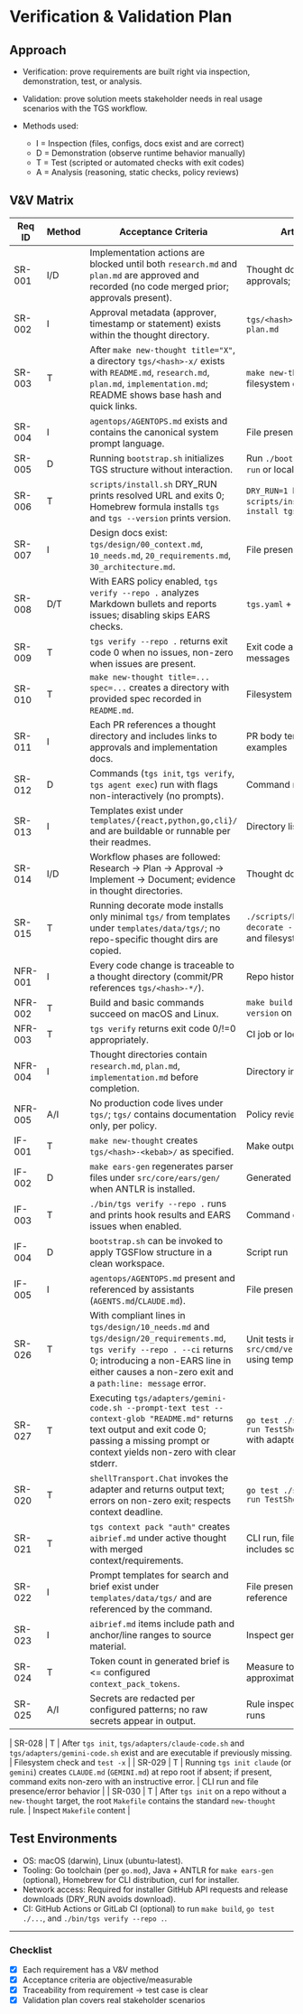 # Verification & Validation Plan

## Approach
- Verification: prove requirements are built right via inspection, demonstration, test, or analysis.  
- Validation: prove solution meets stakeholder needs in real usage scenarios with the TGS workflow.  

- Methods used:
  - I = Inspection (files, configs, docs exist and are correct)
  - D = Demonstration (observe runtime behavior manually)
  - T = Test (scripted or automated checks with exit codes)
  - A = Analysis (reasoning, static checks, policy reviews)

## V&V Matrix
| Req ID | Method | Acceptance Criteria | Artifact/Test |
|--------|--------|---------------------|---------------|
| SR-001 | I/D    | Implementation actions are blocked until both `research.md` and `plan.md` are approved and recorded (no code merged prior; approvals present). | Thought docs with approvals; process evidence |
| SR-002 | I      | Approval metadata (approver, timestamp or statement) exists within the thought directory. | `tgs/<hash>-*/research.md`, `plan.md` |
| SR-003 | T      | After `make new-thought title="X"`, a directory `tgs/<hash>-x/` exists with `README.md`, `research.md`, `plan.md`, `implementation.md`; README shows base hash and quick links. | `make new-thought` run log, filesystem check |
| SR-004 | I      | `agentops/AGENTOPS.md` exists and contains the canonical system prompt language. | File presence and content |
| SR-005 | D      | Running `bootstrap.sh` initializes TGS structure without interaction. | Run `./bootstrap.sh --dry-run` or local demo |
| SR-006 | T      | `scripts/install.sh` DRY_RUN prints resolved URL and exits 0; Homebrew formula installs `tgs` and `tgs --version` prints version. | `DRY_RUN=1 bash scripts/install.sh`; `brew install tgs` |
| SR-007 | I      | Design docs exist: `tgs/design/00_context.md`, `10_needs.md`, `20_requirements.md`, `30_architecture.md`. | File presence |
| SR-008 | D/T    | With EARS policy enabled, `tgs verify --repo .` analyzes Markdown bullets and reports issues; disabling skips EARS checks. | `tgs.yaml` + `tgs verify` output |
| SR-009 | T      | `tgs verify --repo .` returns exit code 0 when no issues, non-zero when issues are present. | Exit code and stderr messages |
| SR-010 | T      | `make new-thought title=... spec=...` creates a directory with provided spec recorded in `README.md`. | Filesystem check |
| SR-011 | I      | Each PR references a thought directory and includes links to approvals and implementation docs. | PR body template or examples |
| SR-012 | D      | Commands (`tgs init`, `tgs verify`, `tgs agent exec`) run with flags non-interactively (no prompts). | Command runs/logs |
| SR-013 | I      | Templates exist under `templates/{react,python,go,cli}/` and are buildable or runnable per their readmes. | Directory listing |
| SR-014 | I/D    | Workflow phases are followed: Research → Plan → Approval → Implement → Document; evidence in thought directories. | Thought documentation trail |
| SR-015 | T      | Running decorate mode installs only minimal `tgs/` from templates under `templates/data/tgs/`; no repo-specific thought dirs are copied. | `./scripts/bootstrap.sh --decorate --dry-run` output and filesystem check |
| NFR-001 | I     | Every code change is traceable to a thought directory (commit/PR references `tgs/<hash>-*/`). | Repo history & PRs |
| NFR-002 | T     | Build and basic commands succeed on macOS and Linux. | `make build && ./bin/tgs --version` on both OSes |
| NFR-003 | T     | `tgs verify` returns exit code 0/!=0 appropriately. | CI job or local script |
| NFR-004 | I     | Thought directories contain `research.md`, `plan.md`, `implementation.md` before completion. | Directory inspection |
| NFR-005 | A/I   | No production code lives under `tgs/`; `tgs/` contains documentation only, per policy. | Policy review, tree scan |
| IF-001 | T      | `make new-thought` creates `tgs/<hash>-<kebab>/` as specified. | Make output and files |
| IF-002 | D      | `make ears-gen` regenerates parser files under `src/core/ears/gen/` when ANTLR is installed. | Generated files exist |
| IF-003 | T      | `./bin/tgs verify --repo .` runs and prints hook results and EARS issues when enabled. | Command output |
| IF-004 | D      | `bootstrap.sh` can be invoked to apply TGSFlow structure in a clean workspace. | Script run |
| IF-005 | I      | `agentops/AGENTOPS.md` present and referenced by assistants (`AGENTS.md`/`CLAUDE.md`). | File presence and linkage |
| SR-026 | T      | With compliant lines in `tgs/design/10_needs.md` and `tgs/design/20_requirements.md`, `tgs verify --repo . --ci` returns 0; introducing a non-EARS line in either causes a non-zero exit and a `path:line: message` error. | Unit tests in `src/cmd/verify_ears_test.go` using temp repos |
| SR-027 | T      | Executing `tgs/adapters/gemini-code.sh --prompt-text test --context-glob "README.md"` returns text output and exit code 0; passing a missing prompt or context yields non-zero with clear stderr. | `go test ./src/core/brain -run TestShellTransport*` with adapter path overridden |
| SR-020 | T      | `shellTransport.Chat` invokes the adapter and returns output text; errors on non-zero exit; respects context deadline. | `go test ./src/core/brain -run TestShellTransport*` |
| SR-021 | T      | `tgs context pack "auth"` creates `aibrief.md` under active thought with merged context/requirements. | CLI run, file exists and includes sources |
| SR-022 | I      | Prompt templates for search and brief exist under `templates/data/tgs/` and are referenced by the command. | File presence and code reference |
| SR-023 | I      | `aibrief.md` items include path and anchor/line ranges to source material. | Inspect generated brief |
| SR-024 | T      | Token count in generated brief is <= configured `context_pack_tokens`. | Measure tokens or approximate count |
| SR-025 | A/I    | Secrets are redacted per configured patterns; no raw secrets appear in output. | Rule inspection and sample runs |

| SR-028 | T      | After `tgs init`, `tgs/adapters/claude-code.sh` and `tgs/adapters/gemini-code.sh` exist and are executable if previously missing. | Filesystem check and `test -x` |
| SR-029 | T      | Running `tgs init claude` (or `gemini`) creates `CLAUDE.md` (`GEMINI.md`) at repo root if absent; if present, command exits non-zero with an instructive error. | CLI run and file presence/error behavior |
| SR-030 | T      | After `tgs init` on a repo without a `new-thought` target, the root `Makefile` contains the standard `new-thought` rule. | Inspect `Makefile` content |

## Test Environments
- OS: macOS (darwin), Linux (ubuntu-latest).  
- Tooling: Go toolchain (per `go.mod`), Java + ANTLR for `make ears-gen` (optional), Homebrew for CLI distribution, curl for installer.  
- Network access: Required for installer GitHub API requests and release downloads (DRY_RUN avoids download).  
- CI: GitHub Actions or GitLab CI (optional) to run `make build`, `go test ./...`, and `./bin/tgs verify --repo .`.  

---

### Checklist
- [x] Each requirement has a V&V method  
- [x] Acceptance criteria are objective/measurable  
- [x] Traceability from requirement → test case is clear  
- [x] Validation plan covers real stakeholder scenarios  
